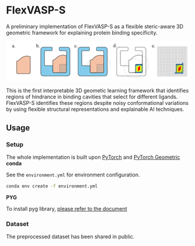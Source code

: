 # FlexVASP-S
A preliminary implementation of FlexVASP-S as a flexible steric-aware 3D geometric framework for explaining protein binding specificity.


![plot](Figure/Fig3_Saliency_Map_Localization.png)

This is the first interpretable 3D geometic learning framework that identifies regions of hindrance in binding cavities that select for different ligands.  FlexVASP-S identifies these regions despite noisy conformational variations by using flexible structural representations and explainable AI techniques.

## Usage
### Setup
The whole implementation is built upon [PyTorch](https://pytorch.org) and [PyTorch Geometric](https://pytorch-geometric.readthedocs.io/en/latest/)
**conda**

See the `environment.yml` for environment configuration. 
```bash
conda env create -f environment.yml
```
**PYG**

To install pyg library, [please refer to the document](https://pytorch-geometric.readthedocs.io/en/latest/notes/installation.html)

### Dataset 
The preprocessed dataset has been shared in public.
